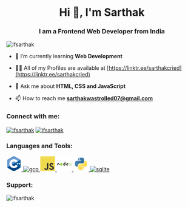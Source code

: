 <h1 align="center">Hi 👋, I'm Sarthak</h1>
<h3 align="center">I am a Frontend Web Developer from India</h3>

<p align="left"> <img src="https://komarev.com/ghpvc/?username=ifsarthak&label=Profile%20views&color=0e75b6&style=flat" alt="ifsarthak" /> </p>

- 🌱 I’m currently learning **Web Development**

- 👨‍💻 All of my Profiles are available at [https://linktr.ee/sarthakcried](https://linktr.ee/sarthakcried)

- 💬 Ask me about **HTML, CSS and JavaScript**

- 📫 How to reach me **sarthakwastrolled07@gmail.com**

<h3 align="left">Connect with me:</h3>
<p align="left">
<a href="https://dev.to/ifsarthak" target="blank"><img align="center" src="https://raw.githubusercontent.com/rahuldkjain/github-profile-readme-generator/master/src/images/icons/Social/devto.svg" alt="ifsarthak" height="30" width="40" /></a>
<a href="https://instagram.com/ifsarthak" target="blank"><img align="center" src="https://raw.githubusercontent.com/rahuldkjain/github-profile-readme-generator/master/src/images/icons/Social/instagram.svg" alt="ifsarthak" height="30" width="40" /></a>
</p>

<h3 align="left">Languages and Tools:</h3>
<p align="left"> <a href="https://www.w3schools.com/cpp/" target="_blank" rel="noreferrer"> <img src="https://raw.githubusercontent.com/devicons/devicon/master/icons/cplusplus/cplusplus-original.svg" alt="cplusplus" width="40" height="40"/> </a> <a href="https://cloud.google.com" target="_blank" rel="noreferrer"> <img src="https://www.vectorlogo.zone/logos/google_cloud/google_cloud-icon.svg" alt="gcp" width="40" height="40"/> </a> <a href="https://developer.mozilla.org/en-US/docs/Web/JavaScript" target="_blank" rel="noreferrer"> <img src="https://raw.githubusercontent.com/devicons/devicon/master/icons/javascript/javascript-original.svg" alt="javascript" width="40" height="40"/> </a> <a href="https://nodejs.org" target="_blank" rel="noreferrer"> <img src="https://raw.githubusercontent.com/devicons/devicon/master/icons/nodejs/nodejs-original-wordmark.svg" alt="nodejs" width="40" height="40"/> </a> <a href="https://www.python.org" target="_blank" rel="noreferrer"> <img src="https://raw.githubusercontent.com/devicons/devicon/master/icons/python/python-original.svg" alt="python" width="40" height="40"/> </a> <a href="https://www.sqlite.org/" target="_blank" rel="noreferrer"> <img src="https://www.vectorlogo.zone/logos/sqlite/sqlite-icon.svg" alt="sqlite" width="40" height="40"/> </a> </p>

<h3 align="left">Support:</h3>
<p><a href="https://www.buymeacoffee.com/ifsarthak"> <img align="left" src="https://cdn.buymeacoffee.com/buttons/v2/default-yellow.png" height="50" width="210" alt="ifsarthak" /></a></p><br><br>
